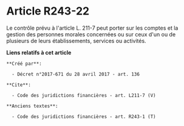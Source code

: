 # Article R243-22

Le contrôle prévu à l'article L. 211-7 peut porter sur les comptes et la gestion des personnes morales concernées ou sur ceux
d'un ou de plusieurs de leurs établissements, services ou activités.

**Liens relatifs à cet article**

	**Créé par**:

	  - Décret n°2017-671 du 28 avril 2017 - art. 136

	**Cite**:

	  - Code des juridictions financières - art. L211-7 (V)

	**Anciens textes**:

	  - Code des juridictions financières - art. R243-1 (T)

